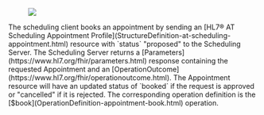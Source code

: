<figure><img src="interactions/book-appointment.svg"></figure>
The scheduling client books an appointment by sending an [HL7® AT Scheduling Appointment Profile](StructureDefinition-at-scheduling-appointment.html) resource with `status` "proposed" to the Scheduling Server. The Scheduling Server returns a [Parameters](https://www.hl7.org/fhir/parameters.html) response containing the requested Appointment and an [OperationOutcome](https://www.hl7.org/fhir/operationoutcome.html). The Appointment resource will have an updated status of `booked` if the request is approved or "cancelled" if it is rejected. The corresponding operation definition is the [$book](OperationDefinition-appointment-book.html) operation.

